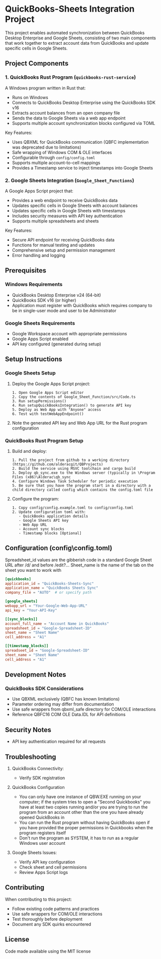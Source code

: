 # QuickBooks-Sheets Integration Project

This project enables automated synchronization between QuickBooks Desktop Enterprise and Google Sheets, consisting of two main components that work together to extract account data from QuickBooks and update specific cells in Google Sheets.

## Project Components

### 1. QuickBooks Rust Program (`quickbooks-rust-service`)

A Windows program written in Rust that:
- Runs on Windows
- Connects to QuickBooks Desktop Enterprise using the QuickBooks SDK v16
- Extracts account balances from an open company file
- Sends the data to Google Sheets via a web app endpoint
- Supports multiple account synchronization blocks configured via TOML

Key Features:
- Uses QBXML for QuickBooks communication (QBFC implementation was deprecated due to limitations)
- Safe wrapping of Windows COM & OLE interfaces
- Configurable through `config/config.toml`
- Supports multiple account-to-cell mappings
- Provides a Timestamp service to inject timestamps into Google Sheets

### 2. Google Sheets Integration (`Google_Sheet_Functions`)

A Google Apps Script project that:
- Provides a web endpoint to receive QuickBooks data
- Updates specific cells in Google Sheets with account balances
- Updates specific cells in Google Sheets with timestamps
- Includes security measures with API key authentication
- Supports multiple spreadsheets and sheets

Key Features:
- Secure API endpoint for receiving QuickBooks data
- Functions for manual testing and updates
- Comprehensive setup and permission management
- Error handling and logging

## Prerequisites

### Windows Requirements
- QuickBooks Desktop Enterprise v24 (64-bit)
- QuickBooks SDK v16 (or higher)
- Application must register with QuickBooks which requires company to be in single-user mode and user to be Administrator

### Google Sheets Requirements
- Google Workspace account with appropriate permissions
- Google Apps Script enabled
- API key configured (generated during setup)

## Setup Instructions

### Google Sheets Setup

1. Deploy the Google Apps Script project:
   ```
   1. Open Google Apps Script editor
   2. Copy the contents of Google_Sheet_Function/src/Code.ts
   3. Run setupPermissions()
   4. Run setupQuickBooksIntegration() to generate API key
   5. Deploy as Web App with "Anyone" access
   6. Test with testWebAppEndpoint()
   ```

2. Note the generated API key and Web App URL for the Rust program configuration

### QuickBooks Rust Program Setup

1. Build and deploy:
   ```
   1. Pull the project from github to a working directory (https://github.com/alderacgit/QBProjects)
   2. Build the service using MSVC toolchain and cargo build
   3. Deploy qb_sync.exe to the Windows server (typically in \Program Files (x86)\Alderac\qb_sync
   4. Configure Windows Task Scheduler for periodic execution
   5. Be sure that you have the program start in a directory with a child directory called config which contains the config.toml file
   ```

2. Configure the program:
   ```
   1. Copy config/config.example.toml to config/config.toml
   2. Update configuration toml with:
      - QuickBooks application details
      - Google Sheets API key
      - Web App URL
      - Account sync blocks
      - Timestamp blocks [Optional]
   ```

## Configuration (config\config.toml)

Spreadsheet_id values are the gibberish code in a standard Google Sheet URL after /d/ and before /edit?...
Sheet_name is the name of the tab on the sheet you want to work with

```toml
[quickbooks]
application_id = "QuickBooks-Sheets-Sync"
application_name = "QuickBooks Sheets Sync"
company_file = "AUTO"  # or specify path

[google_sheets]
webapp_url = "Your-Google-Web-App-URL"
api_key = "Your-API-Key"

[[sync_blocks]]
account_full_name = "Account Name in QuickBooks"
spreadsheet_id = "Google-Spreadsheet-ID"
sheet_name = "Sheet Name"
cell_address = "A1"

[[timestamp_blocks]]
spreadseet_id = "Google-Spreadsheet-ID"
sheet_name = "Sheet Name"
cell_address = "A1"


```

## Development Notes

### QuickBooks SDK Considerations
- Use QBXML exclusively (QBFC has known limitations)
- Parameter ordering may differ from documentation
- Use safe wrappers from qbxml_safe directory for COM/OLE interactions
- Reference QBFC16 COM OLE Data.IDL for API definitions

## Security Notes

- API key authentication required for all requests

## Troubleshooting

1. QuickBooks Connectivity:
   - Verify SDK registration

2. QuickBooks Configuration
   - You can only have one instance of QBW.EXE running on your computer; if the system tries to open a "Second Quickbooks" you have at least two copies running and/or you are trying to run the program from an account other than the one you have already opened QuickBooks in
   - You can run the Rust program without having QuickBooks open if you have provided the proper permissions in Quickbooks when the program registers itself
   - Don't run the program as SYSTEM, it has to run as a regular Windows user account

2. Google Sheets Issues:
   - Verify API key configuration
   - Check sheet and cell permissions
   - Review Apps Script logs

## Contributing

When contributing to this project:
- Follow existing code patterns and practices
- Use safe wrappers for COM/OLE interactions
- Test thoroughly before deployment
- Document any SDK quirks encountered

## License

Code made available using the MIT license
